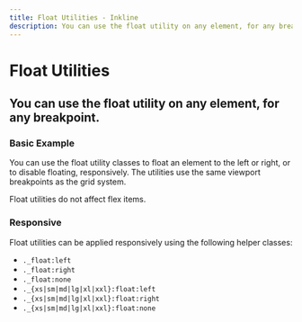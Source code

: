```yaml
---
title: Float Utilities - Inkline
description: You can use the float utility on any element, for any breakpoint. 
---
```


<script setup>
import {
    FloatBasicExample,
    FloatResponsiveExample
} from '@inkline/inkline/stories/utilities/float/index.mjs';
import { default as FloatBasicExampleHTML } from '@inkline/inkline/stories/utilities/float/basic.html?raw';
import { default as FloatResponsiveExampleHTML } from '@inkline/inkline/stories/utilities/float/responsive.html?raw';
</script>

# Float Utilities

## You can use the float utility on any element, for any breakpoint. 

### Basic Example
You can use the float utility classes to float an element to the left or right, or to disable floating, responsively. The utilities use the same viewport breakpoints as the grid system. 

<example :component="FloatBasicExample" :html="FloatBasicExampleHTML"></example>

<i-alert variant="info" class="_margin-top-1">
    <template #icon><i-icon name="ink-info"></i-icon></template>
     Float utilities do not affect flex items.
</i-alert>

### Responsive
Float utilities can be applied responsively using the following helper classes:

- `._float:left`
- `._float:right`
- `._float:none`
- `._{xs|sm|md|lg|xl|xxl}:float:left`
- `._{xs|sm|md|lg|xl|xxl}:float:right`
- `._{xs|sm|md|lg|xl|xxl}:float:none`

<example :component="FloatResponsiveExample" :html="FloatResponsiveExampleHTML"></example>
